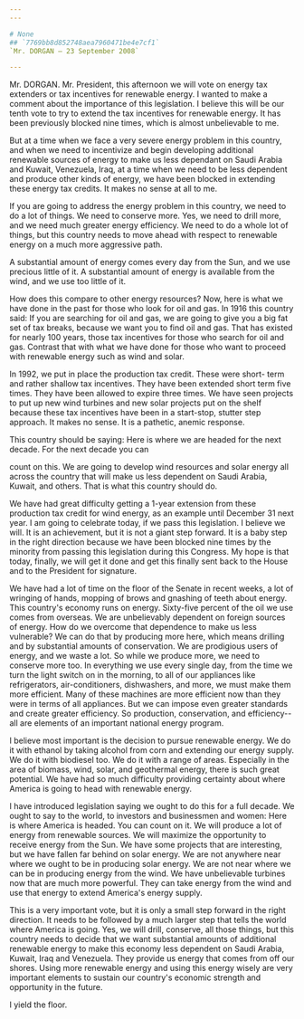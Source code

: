 ```yaml
---
---

# None
## `7769bb8d852748aea7960471be4e7cf1`
`Mr. DORGAN — 23 September 2008`

---
```



Mr. DORGAN. Mr. President, this afternoon we will vote on energy tax 
extenders or tax incentives for renewable energy. I wanted to make a 
comment about the importance of this legislation. I believe this will 
be our tenth vote to try to extend the tax incentives for renewable 
energy. It has been previously blocked nine times, which is almost 
unbelievable to me.

But at a time when we face a very severe energy problem in this 
country, and when we need to incentivize and begin developing 
additional renewable sources of energy to make us less dependant on 
Saudi Arabia and Kuwait, Venezuela, Iraq, at a time when we need to be 
less dependent and produce other kinds of energy, we have been blocked 
in extending these energy tax credits. It makes no sense at all to me.

If you are going to address the energy problem in this country, we 
need to do a lot of things. We need to conserve more. Yes, we need to 
drill more, and we need much greater energy efficiency. We need to do a 
whole lot of things, but this country needs to move ahead with respect 
to renewable energy on a much more aggressive path.

A substantial amount of energy comes every day from the Sun, and we 
use precious little of it. A substantial amount of energy is available 
from the wind, and we use too little of it.

How does this compare to other energy resources? Now, here is what we 
have done in the past for those who look for oil and gas. In 1916 this 
country said: If you are searching for oil and gas, we are going to 
give you a big fat set of tax breaks, because we want you to find oil 
and gas. That has existed for nearly 100 years, those tax incentives 
for those who search for oil and gas. Contrast that with what we have 
done for those who want to proceed with renewable energy such as wind 
and solar.

In 1992, we put in place the production tax credit. These were short-
term and rather shallow tax incentives. They have been extended short 
term five times. They have been allowed to expire three times. We have 
seen projects to put up new wind turbines and new solar projects put on 
the shelf because these tax incentives have been in a start-stop, 
stutter step approach. It makes no sense. It is a pathetic, anemic 
response.

This country should be saying: Here is where we are headed for the 
next decade. For the next decade you can


count on this. We are going to develop wind resources and solar energy 
all across the country that will make us less dependent on Saudi 
Arabia, Kuwait, and others. That is what this country should do.

We have had great difficulty getting a 1-year extension from these 
production tax credit for wind energy, as an example until December 31 
next year. I am going to celebrate today, if we pass this legislation. 
I believe we will. It is an achievement, but it is not a giant step 
forward. It is a baby step in the right direction because we have been 
blocked nine times by the minority from passing this legislation during 
this Congress. My hope is that today, finally, we will get it done and 
get this finally sent back to the House and to the President for 
signature.

We have had a lot of time on the floor of the Senate in recent weeks, 
a lot of wringing of hands, mopping of brows and gnashing of teeth 
about energy. This country's economy runs on energy. Sixty-five percent 
of the oil we use comes from overseas. We are unbelievably dependent on 
foreign sources of energy. How do we overcome that dependence to make 
us less vulnerable? We can do that by producing more here, which means 
drilling and by substantial amounts of conservation. We are prodigious 
users of energy, and we waste a lot. So while we produce more, we need 
to conserve more too. In everything we use every single day, from the 
time we turn the light switch on in the morning, to all of our 
appliances like refrigerators, air-conditioners, dishwashers, and more, 
we must make them more efficient. Many of these machines are more 
efficient now than they were in terms of all appliances. But we can 
impose even greater standards and create greater efficiency. So 
production, conservation, and efficiency--all are elements of an 
important national energy program.

I believe most important is the decision to pursue renewable energy. 
We do it with ethanol by taking alcohol from corn and extending our 
energy supply. We do it with biodiesel too. We do it with a range of 
areas. Especially in the area of biomass, wind, solar, and geothermal 
energy, there is such great potential. We have had so much difficulty 
providing certainty about where America is going to head with renewable 
energy.

I have introduced legislation saying we ought to do this for a full 
decade. We ought to say to the world, to investors and businessmen and 
women: Here is where America is headed. You can count on it. We will 
produce a lot of energy from renewable sources. We will maximize the 
opportunity to receive energy from the Sun. We have some projects that 
are interesting, but we have fallen far behind on solar energy. We are 
not anywhere near where we ought to be in producing solar energy. We 
are not near where we can be in producing energy from the wind. We have 
unbelievable turbines now that are much more powerful. They can take 
energy from the wind and use that energy to extend America's energy 
supply.

This is a very important vote, but it is only a small step forward in 
the right direction. It needs to be followed by a much larger step that 
tells the world where America is going. Yes, we will drill, conserve, 
all those things, but this country needs to decide that we want 
substantial amounts of additional renewable energy to make this economy 
less dependent on Saudi Arabia, Kuwait, Iraq and Venezuela. They 
provide us energy that comes from off our shores. Using more renewable 
energy and using this energy wisely are very important elements to 
sustain our country's economic strength and opportunity in the future.

I yield the floor.